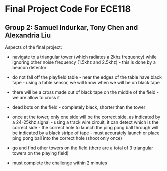 Final Project Code For ECE118 
===============================================================================================
## Group 2: Samuel Indurkar, Tony Chen and Alexandria Liu 

Aspects of the final project:

- navigate to a triangular tower (which radiates a 2khz frequency) while ignoring other noise frequency (1.5khz and 2.5khz)
      - this is done by a beacon detector
      
- do not fall off the playfield table
      - near the edges of the table have black tape
      - using a table sensor, we will know when we will be on black tape

- there will be a cross made out of black tape on the middle of the field
      - we are allow to cross it

- dead bots on the field
      - completely black, shorter than the tower

- once at the tower, only one side will be the correct side, as indicated by a 24-25khz signal
      - using a track wire circuit, it can detect which is the correct side
      - the correct hole to launch the ping pong ball through will be indicated by a black stripe of tape
      - must accurately launch or place ping pong ball into the correct hole (shoot only once)

- go and find other towers on the field (there are a total of 3 triangular towers on the playing field)

- must complete the challenge within 2 minutes
